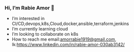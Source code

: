 ### Hi, I’m Rabie Amor 👋


- I’m interested in CI/CD,devops,k8s,Cloud,docker,ansible,terraform,jenkins
- I’m currently learning cloud 
- I’m looking to collaborate on k8s
- How to reach me email:amorrabie1919@gmail.com, lk:https://www.linkedin.com/in/rabie-amor-030ab3142/

